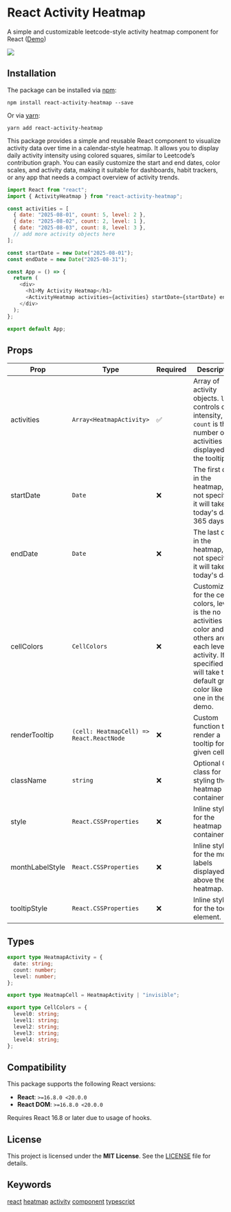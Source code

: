 # React Activity Heatmap

A simple and customizable leetcode-style activity heatmap component for React ([Demo](https://react-activity-heatmap-demo.netlify.app/))

![](https://raw.githubusercontent.com/stefan5441/react-heatmap-demo/main/public/demo.png)

## Installation

The package can be installed via [npm](https://github.com/npm/cli):

```
npm install react-activity-heatmap --save
```

Or via [yarn](https://github.com/yarnpkg/yarn):

```
yarn add react-activity-heatmap
```

This package provides a simple and reusable React component to visualize activity data over time in a calendar-style heatmap. It allows you to display daily activity intensity using colored squares, similar to Leetcode’s contribution graph. You can easily customize the start and end dates, color scales, and activity data, making it suitable for dashboards, habit trackers, or any app that needs a compact overview of activity trends.

```js
import React from "react";
import { ActivityHeatmap } from "react-activity-heatmap";

const activities = [
  { date: "2025-08-01", count: 5, level: 2 },
  { date: "2025-08-02", count: 2, level: 1 },
  { date: "2025-08-03", count: 8, level: 3 },
  // add more activity objects here
];

const startDate = new Date("2025-08-01");
const endDate = new Date("2025-08-31");

const App = () => {
  return (
    <div>
      <h1>My Activity Heatmap</h1>
      <ActivityHeatmap activities={activities} startDate={startDate} endDate={endDate} />
    </div>
  );
};

export default App;
```

## Props

| Prop            | Type                                     | Required | Description                                                                                                                                                                                          |
| --------------- | ---------------------------------------- | -------- | ---------------------------------------------------------------------------------------------------------------------------------------------------------------------------------------------------- |
| activities      | `Array<HeatmapActivity>`                 | ✅       | Array of activity objects. `level` controls color intensity, and `count` is the number of activities displayed in the tooltip.                                                                       |
| startDate       | `Date`                                   | ❌       | The first date in the heatmap, if not specified it will take today's date - 365 days.                                                                                                                |
| endDate         | `Date`                                   | ❌       | The last date in the heatmap, if not specified it will take today's date.                                                                                                                            |
| cellColors      | `CellColors`                             | ❌       | Customization for the cell colors, level 0 is the no activities color and the others are for each level of activity. If not specified it will take the default green color like the one in the demo. |
| renderTooltip   | `(cell: HeatmapCell) => React.ReactNode` | ❌       | Custom function to render a tooltip for a given cell.                                                                                                                                                |
| className       | `string`                                 | ❌       | Optional CSS class for styling the heatmap container.                                                                                                                                                |
| style           | `React.CSSProperties`                    | ❌       | Inline styles for the heatmap container.                                                                                                                                                             |
| monthLabelStyle | `React.CSSProperties`                    | ❌       | Inline styles for the month labels displayed above the heatmap.                                                                                                                                      |
| tooltipStyle    | `React.CSSProperties`                    | ❌       | Inline styles for the tooltip element.                                                                                                                                                               |

## Types

```ts
export type HeatmapActivity = {
  date: string;
  count: number;
  level: number;
};

export type HeatmapCell = HeatmapActivity | "invisible";

export type CellColors = {
  level0: string;
  level1: string;
  level2: string;
  level3: string;
  level4: string;
};
```

## Compatibility

This package supports the following React versions:

- **React**: `>=16.8.0 <20.0.0`
- **React DOM**: `>=16.8.0 <20.0.0`

Requires React 16.8 or later due to usage of hooks.

## License

This project is licensed under the **MIT License**. See the [LICENSE](LICENSE) file for details.

## Keywords

[react](https://www.npmjs.com/search?q=react) [heatmap](https://www.npmjs.com/search?q=heatmap) [activity](https://www.npmjs.com/search?q=activity) [component](https://www.npmjs.com/search?q=component) [typescript](https://www.npmjs.com/search?q=typescript)
